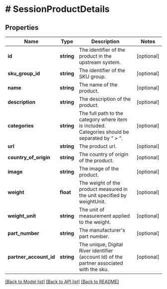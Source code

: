 # # SessionProductDetails

## Properties

Name | Type | Description | Notes
------------ | ------------- | ------------- | -------------
**id** | **string** | The identifier of the product in the upstream system. | [optional]
**sku_group_id** | **string** | The identifier of the SKU group. | [optional]
**name** | **string** | The name of the product. | [optional]
**description** | **string** | The description of the product. | [optional]
**categories** | **string** | The full path to the category where item is included. Categories should be separated by “ &gt; “. | [optional]
**url** | **string** | The product url. | [optional]
**country_of_origin** | **string** | The country of origin of the product. | [optional]
**image** | **string** | The image of the product. | [optional]
**weight** | **float** | The weight of the product measured in the unit specified by weightUnit. | [optional]
**weight_unit** | **string** | The unit of measurement applied to the weight. | [optional]
**part_number** | **string** | The manufacturer&#39;s part number. | [optional]
**partner_account_id** | **string** | The unique, Digital River identifier (account Id) of the partner associated with the sku. | [optional]

[[Back to Model list]](../../README.md#models) [[Back to API list]](../../README.md#endpoints) [[Back to README]](../../README.md)
